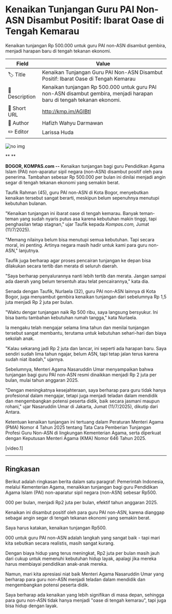 # Kenaikan Tunjangan Guru PAI Non-ASN Disambut Positif: Ibarat Oase di Tengah Kemarau

Kenaikan tunjangan Rp 500.000 untuk guru PAI non-ASN disambut gembira, menjadi harapan baru di tengah tekanan ekonomi.

| Field         | Value                                                       |
|---------------|-------------------------------------------------------------|
| 🏷️ Title       | Kenaikan Tunjangan Guru PAI Non-ASN Disambut Positif: Ibarat Oase di Tengah Kemarau |
| 📝 Description | Kenaikan tunjangan Rp 500.000 untuk guru PAI non-ASN disambut gembira, menjadi harapan baru di tengah tekanan ekonomi. |
| 🔗 Short URL   | http://kmp.im/AGIBtI |
| 👤 Author      | Hafizh Wahyu Darmawan |
| ✏️ Editor      | Larissa Huda |

![no img](https://asset.kompas.com/crops/pn-okTg5U-JWabBXoQkefemOSe0=/750x500/data/2018/kompascom/images/offline_img.jpg)

** **

**BOGOR, KOMPAS.com --** Kenaikan tunjangan bagi guru Pendidikan Agama Islam (PAI) non-aparatur sipil negara (non-ASN) disambut positif oleh para penerima. Tambahan sebesar Rp 500.000 per bulan ini dinilai menjadi angin segar di tengah tekanan ekonomi yang semakin berat.

Taufik Rahman (45), guru PAI non-ASN di Kota Bogor, menyebutkan kenaikan tersebut sangat berarti, meskipun belum sepenuhnya menutupi kebutuhan bulanan.

"Kenaikan tunjangan ini ibarat oase di tengah kemarau. Banyak teman-teman yang sudah nyaris putus asa karena kebutuhan makin tinggi, tapi penghasilan tetap stagnan," ujar Taufik kepada *Kompas.com,* Jumat (11/7/2025).

"Memang nilainya belum bisa menutupi semua kebutuhan. Tapi secara moral, ini penting. Artinya negara masih hadir untuk kami para guru non-ASN," lanjutnya.

Taufik juga berharap agar proses pencairan tunjangan ke depan bisa dilakukan secara tertib dan merata di seluruh daerah.

"Saya berharap penyalurannya nanti lebih tertib dan merata. Jangan sampai ada daerah yang belum tersentuh atau telat pencairannya," kata dia.

Senada dengan Taufik, Nurlaela (32), guru PAI non-ASN lainnya di Kota Bogor, juga menyambut gembira kenaikan tunjangan dari sebelumnya Rp 1,5 juta menjadi Rp 2 juta per bulan.

"Waktu dengar tunjangan naik Rp 500 ribu, saya langsung bersyukur. Ini bisa bantu tambahan kebutuhan rumah tangga," kata Nurlaela.

Ia mengaku telah mengajar selama lima tahun dan menilai tunjangan tersebut sangat membantu, terutama untuk kebutuhan sehari-hari dan biaya sekolah anak.

"Kalau sekarang jadi Rp 2 juta dan lancar, ini seperti ada harapan baru. Saya sendiri sudah lima tahun ngajar, belum ASN, tapi tetap jalan terus karena sudah niat ibadah," ujarnya.

Sebelumnya, Menteri Agama Nasaruddin Umar menyampaikan bahwa tunjangan bagi guru PAI non-ASN resmi dinaikkan menjadi Rp 2 juta per bulan, mulai tahun anggaran 2025.

\"Dengan meningkatnya kesejahteraan, saya berharap para guru tidak hanya profesional dalam mengajar, tetapi juga menjadi teladan dalam mendidik dan mengembangkan potensi peserta didik, baik secara jasmani maupun rohani,\" ujar Nasaruddin Umar di Jakarta, Jumat (11/7/2025), dikutip dari Antara.

Ketentuan kenaikan tunjangan ini tertuang dalam Peraturan Menteri Agama (PMA) Nomor 4 Tahun 2025 tentang Tata Cara Pemberian Tunjangan Profesi Guru Non-ASN di lingkungan Kementerian Agama, serta diperkuat dengan Keputusan Menteri Agama (KMA) Nomor 646 Tahun 2025.

\[video.1\]

---
## Ringkasan

Berikut adalah ringkasan berita dalam satu paragraf: Pemerintah Indonesia, melalui Kementerian Agama, menaikkan tunjangan bagi guru Pendidikan Agama Islam (PAI) non-aparatur sipil negara (non-ASN) sebesar Rp500.

000 per bulan, menjadi Rp2 juta per bulan, efektif tahun anggaran 2025.

 Kenaikan ini disambut positif oleh para guru PAI non-ASN, karena dianggap sebagai angin segar di tengah tekanan ekonomi yang semakin berat.



Saya harus katakan, kenaikan tunjangan Rp500.

000 untuk guru PAI non-ASN adalah langkah yang sangat baik - tapi mari kita sebutkan secara realistis, masih sangat kurang.

 Dengan biaya hidup yang terus meningkat, Rp2 juta per bulan masih jauh dari cukup untuk memenuhi kebutuhan hidup layak, apalagi jika mereka harus membiayai pendidikan anak-anak mereka.

 Namun, mari kita apresiasi niat baik Menteri Agama Nasaruddin Umar yang berharap para guru non-ASN menjadi teladan dalam mendidik dan mengembangkan potensi peserta didik.

 Saya berharap ada kenaikan yang lebih signifikan di masa depan, sehingga para guru non-ASN tidak hanya menjadi "oase di tengah kemarau", tapi juga bisa hidup dengan layak.
